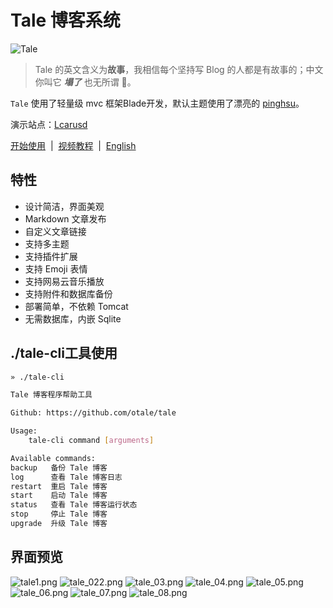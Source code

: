 # Tale 博客系统

![Tale](https://ooo.0o0.ooo/2017/02/27/58b43450c9182.png)

> Tale 的英文含义为**故事**，我相信每个坚持写 Blog 的人都是有故事的；中文你叫它 ***塌了*** 也无所谓 🤣。

`Tale` 使用了轻量级 mvc 框架Blade开发，默认主题使用了漂亮的 [pinghsu](https://github.com/chakhsu/pinghsu)。

演示站点：[Lcarusd](http://188.131.177.190:9000/)

[开始使用](https://github.com/otale/tale/wiki)&nbsp; | &nbsp;[视频教程](https://github.com/otale/tale/wiki/%E8%A7%86%E9%A2%91%E6%95%99%E7%A8%8B)&nbsp; | &nbsp;[English](README.md)

## 特性

+ 设计简洁，界面美观
+ Markdown 文章发布
+ 自定义文章链接
+ 支持多主题
+ 支持插件扩展
+ 支持 Emoji 表情
+ 支持网易云音乐播放
+ 支持附件和数据库备份
+ 部署简单，不依赖 Tomcat
+ 无需数据库，内嵌 Sqlite

## ./tale-cli工具使用

```sh
» ./tale-cli

Tale 博客程序帮助工具

Github: https://github.com/otale/tale

Usage:
	tale-cli command [arguments]

Available commands:
backup   备份 Tale 博客
log      查看 Tale 博客日志
restart  重启 Tale 博客
start    启动 Tale 博客
status   查看 Tale 博客运行状态
stop     停止 Tale 博客
upgrade  升级 Tale 博客
``` 

## 界面预览

![tale1.png](https://ooo.0o0.ooo/2017/03/04/58ba99604e997.png)
![tale_022.png](https://ooo.0o0.ooo/2017/02/28/58b4686f37836.png)
![tale_03.png](https://ooo.0o0.ooo/2017/02/28/58b4686638460.png)
![tale_04.png](https://ooo.0o0.ooo/2017/02/28/58b4686384fb4.png)
![tale_05.png](https://ooo.0o0.ooo/2017/02/28/58b46869bff5b.png)
![tale_06.png](https://ooo.0o0.ooo/2017/02/28/58b46862ec24e.png)
![tale_07.png](https://ooo.0o0.ooo/2017/02/28/58b46868b1a67.png)
![tale_08.png](https://ooo.0o0.ooo/2017/02/28/58b46866c5898.png)

